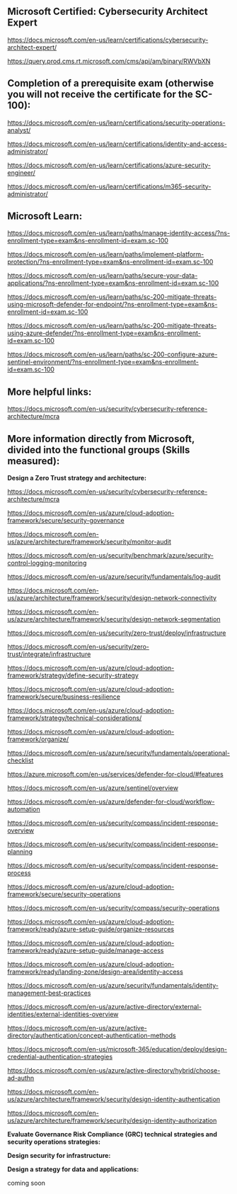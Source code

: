 Microsoft Certified: Cybersecurity Architect Expert
-------------------

https://docs.microsoft.com/en-us/learn/certifications/cybersecurity-architect-expert/

https://query.prod.cms.rt.microsoft.com/cms/api/am/binary/RWVbXN

Completion of a prerequisite exam (otherwise you will not receive the certificate for the SC-100):
--------------------------

https://docs.microsoft.com/en-us/learn/certifications/security-operations-analyst/

https://docs.microsoft.com/en-us/learn/certifications/identity-and-access-administrator/

https://docs.microsoft.com/en-us/learn/certifications/azure-security-engineer/

https://docs.microsoft.com/en-us/learn/certifications/m365-security-administrator/

Microsoft Learn:
-------------------

https://docs.microsoft.com/en-us/learn/paths/manage-identity-access/?ns-enrollment-type=exam&ns-enrollment-id=exam.sc-100

https://docs.microsoft.com/en-us/learn/paths/implement-platform-protection/?ns-enrollment-type=exam&ns-enrollment-id=exam.sc-100

https://docs.microsoft.com/en-us/learn/paths/secure-your-data-applications/?ns-enrollment-type=exam&ns-enrollment-id=exam.sc-100

https://docs.microsoft.com/en-us/learn/paths/sc-200-mitigate-threats-using-microsoft-defender-for-endpoint/?ns-enrollment-type=exam&ns-enrollment-id=exam.sc-100

https://docs.microsoft.com/en-us/learn/paths/sc-200-mitigate-threats-using-azure-defender/?ns-enrollment-type=exam&ns-enrollment-id=exam.sc-100

https://docs.microsoft.com/en-us/learn/paths/sc-200-configure-azure-sentinel-environment/?ns-enrollment-type=exam&ns-enrollment-id=exam.sc-100

More helpful links:
-------------------

https://docs.microsoft.com/en-us/security/cybersecurity-reference-architecture/mcra

More information directly from Microsoft, divided into the functional groups (Skills measured):
-----------------------

**Design a Zero Trust strategy and architecture:**

https://docs.microsoft.com/en-us/security/cybersecurity-reference-architecture/mcra

https://docs.microsoft.com/en-us/azure/cloud-adoption-framework/secure/security-governance

https://docs.microsoft.com/en-us/azure/architecture/framework/security/monitor-audit

https://docs.microsoft.com/en-us/security/benchmark/azure/security-control-logging-monitoring

https://docs.microsoft.com/en-us/azure/security/fundamentals/log-audit

https://docs.microsoft.com/en-us/azure/architecture/framework/security/design-network-connectivity

https://docs.microsoft.com/en-us/azure/architecture/framework/security/design-network-segmentation

https://docs.microsoft.com/en-us/security/zero-trust/deploy/infrastructure

https://docs.microsoft.com/en-us/security/zero-trust/integrate/infrastructure

https://docs.microsoft.com/en-us/azure/cloud-adoption-framework/strategy/define-security-strategy

https://docs.microsoft.com/en-us/azure/cloud-adoption-framework/secure/business-resilience

https://docs.microsoft.com/en-us/azure/cloud-adoption-framework/strategy/technical-considerations/

https://docs.microsoft.com/en-us/azure/cloud-adoption-framework/organize/

https://docs.microsoft.com/en-us/azure/security/fundamentals/operational-checklist

https://azure.microsoft.com/en-us/services/defender-for-cloud/#features

https://docs.microsoft.com/en-us/azure/sentinel/overview

https://docs.microsoft.com/en-us/azure/defender-for-cloud/workflow-automation

https://docs.microsoft.com/en-us/security/compass/incident-response-overview

https://docs.microsoft.com/en-us/security/compass/incident-response-planning

https://docs.microsoft.com/en-us/security/compass/incident-response-process

https://docs.microsoft.com/en-us/azure/cloud-adoption-framework/secure/security-operations

https://docs.microsoft.com/en-us/security/compass/security-operations

https://docs.microsoft.com/en-us/azure/cloud-adoption-framework/ready/azure-setup-guide/organize-resources

https://docs.microsoft.com/en-us/azure/cloud-adoption-framework/ready/azure-setup-guide/manage-access

https://docs.microsoft.com/en-us/azure/cloud-adoption-framework/ready/landing-zone/design-area/identity-access

https://docs.microsoft.com/en-us/azure/security/fundamentals/identity-management-best-practices

https://docs.microsoft.com/en-us/azure/active-directory/external-identities/external-identities-overview

https://docs.microsoft.com/en-us/azure/active-directory/authentication/concept-authentication-methods

https://docs.microsoft.com/en-us/microsoft-365/education/deploy/design-credential-authentication-strategies

https://docs.microsoft.com/en-us/azure/active-directory/hybrid/choose-ad-authn

https://docs.microsoft.com/en-us/azure/architecture/framework/security/design-identity-authentication

https://docs.microsoft.com/en-us/azure/architecture/framework/security/design-identity-authorization




**Evaluate Governance Risk Compliance (GRC) technical strategies and security operations strategies:**

**Design security for infrastructure:**

**Design a strategy for data and applications:**

coming soon
